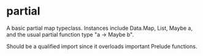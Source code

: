 # partial

A basic partial map typeclass.  Instances include Data.Map, List, Maybe a, and the usual partial function type "a -> Maybe b".

Should be a qualified import since it overloads important Prelude functions.
